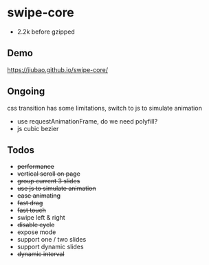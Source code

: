 # swipe-core
* 2.2k before gzipped

## Demo
https://jiubao.github.io/swipe-core/

## Ongoing
css transition has some limitations, switch to js to simulate animation

* use requestAnimationFrame, do we need polyfill?
* js cubic bezier

## Todos
* ~~performance~~
* ~~vertical scroll on page~~
* ~~group current 3 slides~~
* ~~use js to simulate animation~~
* ~~ease animating~~
* ~~fast drag~~
* ~~fast touch~~
* swipe left & right
* ~~disable cycle~~
* expose mode
* support one / two slides
* support dynamic slides
* ~~dynamic interval~~
